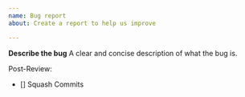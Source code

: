 ```yaml
---
name: Bug report
about: Create a report to help us improve

---
```


**Describe the bug**
A clear and concise description of what the bug is.

Post-Review:
- [] Squash Commits

